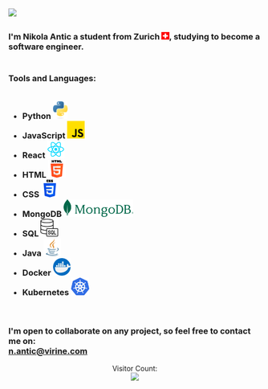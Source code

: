 <h1>
  <a href="https://git.io/typing-svg">
    <img src="https://readme-typing-svg.herokuapp.com/?lines=Hello,+There!+👋;I+am+Nikola+Antic....;Nice+to+meet+you!&center=true&size=28">
  </a>
</h1>

<h3>
    I'm Nikola Antic a student from Zurich <img src="./images/ch.png" height="15px">, studying to become a software engineer.<br><br>
</h3>

<h3>
    <b>Tools and Languages</b>: 
    <br><br>
    <ul>
      <li>Python <img src="./images/python-logo-only.png" height="35px"></li>
      <li>JavaScript <img src="./images/js.png" height="35px"></li>
      <li>React <img src="./images/react.png" height="35px"></li>
      <li>HTML <img src="./images/html-5.png" height="35px"></li>
      <li>CSS <img src="./images/css-3.png" height="35px"></li>
      <li>MongoDB <img src="./images/mongodb.png" height="35px"></li>
      <li>SQL <img src="./images/sql-server.png" height="35px"></li>
      <li>Java <img src="./images/java.png" height="35px"></li>
      <li>Docker <img src="./images/docker.png" height="35px"></li>
      <li>Kubernetes <img src="./images/kubernetes-icon.png" height="35px"></li>
    </ul>
</h3><br>

<h3>I'm open to collaborate on any project, so feel free to contact me on:<br><a href="mailto:n.antic@virine.com">n.antic@virine.com</a><br>
</h3>

<p align="center">
Visitor Count:<br>
<img src="https://profile-counter.glitch.me/anticN/count.svg" width="180px">
</p>


<!--
**anticN/anticN** is a ✨ _special_ ✨ repository because its `README.md` (this file) appears on your GitHub profile.

Here are some ideas to get you started:

- 🔭 I’m currently working on ...
- 🌱 I’m currently learning ...
- 👯 I’m looking to collaborate on ...
- 🤔 I’m looking for help with ...
- 💬 Ask me about ...
- 📫 How to reach me: ...
- 😄 Pronouns: ...
- ⚡ Fun fact: ...
-->

